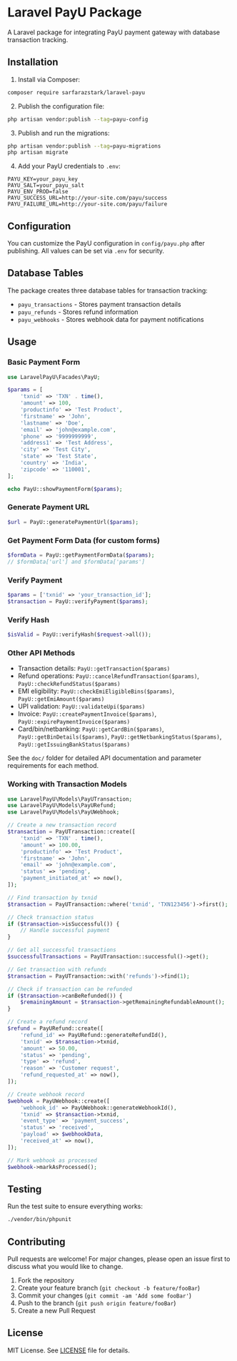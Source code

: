 # Laravel PayU Package

A Laravel package for integrating PayU payment gateway with database transaction tracking.

## Installation

1. Install via Composer:

```bash
composer require sarfarazstark/laravel-payu
```

2. Publish the configuration file:

```bash
php artisan vendor:publish --tag=payu-config
```

3. Publish and run the migrations:

```bash
php artisan vendor:publish --tag=payu-migrations
php artisan migrate
```

4. Add your PayU credentials to `.env`:

```env
PAYU_KEY=your_payu_key
PAYU_SALT=your_payu_salt
PAYU_ENV_PROD=false
PAYU_SUCCESS_URL=http://your-site.com/payu/success
PAYU_FAILURE_URL=http://your-site.com/payu/failure
```

## Configuration

You can customize the PayU configuration in `config/payu.php` after publishing. All values can be set via `.env` for security.

## Database Tables

The package creates three database tables for transaction tracking:

- `payu_transactions` - Stores payment transaction details
- `payu_refunds` - Stores refund information
- `payu_webhooks` - Stores webhook data for payment notifications

## Usage

### Basic Payment Form

```php
use LaravelPayU\Facades\PayU;

$params = [
    'txnid' => 'TXN' . time(),
    'amount' => 100,
    'productinfo' => 'Test Product',
    'firstname' => 'John',
    'lastname' => 'Doe',
    'email' => 'john@example.com',
    'phone' => '9999999999',
    'address1' => 'Test Address',
    'city' => 'Test City',
    'state' => 'Test State',
    'country' => 'India',
    'zipcode' => '110001',
];

echo PayU::showPaymentForm($params);
```

### Generate Payment URL

```php
$url = PayU::generatePaymentUrl($params);
```

### Get Payment Form Data (for custom forms)

```php
$formData = PayU::getPaymentFormData($params);
// $formData['url'] and $formData['params']
```

### Verify Payment

```php
$params = ['txnid' => 'your_transaction_id'];
$transaction = PayU::verifyPayment($params);
```

### Verify Hash

```php
$isValid = PayU::verifyHash($request->all());
```

### Other API Methods

- Transaction details: `PayU::getTransaction($params)`
- Refund operations: `PayU::cancelRefundTransaction($params)`, `PayU::checkRefundStatus($params)`
- EMI eligibility: `PayU::checkEmiEligibleBins($params)`, `PayU::getEmiAmount($params)`
- UPI validation: `PayU::validateUpi($params)`
- Invoice: `PayU::createPaymentInvoice($params)`, `PayU::expirePaymentInvoice($params)`
- Card/bin/netbanking: `PayU::getCardBin($params)`, `PayU::getBinDetails($params)`, `PayU::getNetbankingStatus($params)`, `PayU::getIssuingBankStatus($params)`

See the `doc/` folder for detailed API documentation and parameter requirements for each method.

### Working with Transaction Models

```php
use LaravelPayU\Models\PayUTransaction;
use LaravelPayU\Models\PayURefund;
use LaravelPayU\Models\PayUWebhook;

// Create a new transaction record
$transaction = PayUTransaction::create([
    'txnid' => 'TXN' . time(),
    'amount' => 100.00,
    'productinfo' => 'Test Product',
    'firstname' => 'John',
    'email' => 'john@example.com',
    'status' => 'pending',
    'payment_initiated_at' => now(),
]);

// Find transaction by txnid
$transaction = PayUTransaction::where('txnid', 'TXN123456')->first();

// Check transaction status
if ($transaction->isSuccessful()) {
    // Handle successful payment
}

// Get all successful transactions
$successfulTransactions = PayUTransaction::successful()->get();

// Get transaction with refunds
$transaction = PayUTransaction::with('refunds')->find(1);

// Check if transaction can be refunded
if ($transaction->canBeRefunded()) {
    $remainingAmount = $transaction->getRemainingRefundableAmount();
}

// Create a refund record
$refund = PayURefund::create([
    'refund_id' => PayURefund::generateRefundId(),
    'txnid' => $transaction->txnid,
    'amount' => 50.00,
    'status' => 'pending',
    'type' => 'refund',
    'reason' => 'Customer request',
    'refund_requested_at' => now(),
]);

// Create webhook record
$webhook = PayUWebhook::create([
    'webhook_id' => PayUWebhook::generateWebhookId(),
    'txnid' => $transaction->txnid,
    'event_type' => 'payment_success',
    'status' => 'received',
    'payload' => $webhookData,
    'received_at' => now(),
]);

// Mark webhook as processed
$webhook->markAsProcessed();
```

## Testing

Run the test suite to ensure everything works:

```bash
./vendor/bin/phpunit
```

## Contributing

Pull requests are welcome! For major changes, please open an issue first to discuss what you would like to change.

1. Fork the repository
2. Create your feature branch (`git checkout -b feature/fooBar`)
3. Commit your changes (`git commit -am 'Add some fooBar'`)
4. Push to the branch (`git push origin feature/fooBar`)
5. Create a new Pull Request

## License

MIT License. See [LICENSE](LICENSE) file for details.
